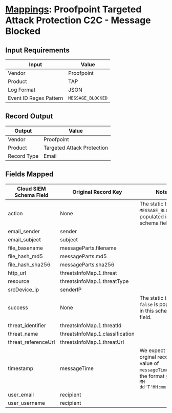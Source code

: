 # [Mappings](README.md): Proofpoint Targeted Attack Protection C2C - Message Blocked

## Input Requirements

|Input|Value|
|-----|-----|
|Vendor|Proofpoint|
|Product|TAP|
|Log Format|JSON|
|Event ID Regex Pattern|`MESSAGE_BLOCKED`|

## Record Output

|Output|Value|
|------|-----|
|Vendor|Proofpoint|
|Product|Targeted Attack Protection|
|Record Type|Email|

## Fields Mapped

|Cloud SIEM Schema Field|Original Record Key|Notes|
|-----------------------|-------------------|-----|
|action|None|The static text `MESSAGE_BLOCKED` is populated in this schema field.|
|email_sender|sender||
|email_subject|subject||
|file_basename|messageParts.filename||
|file_hash_md5|messageParts.md5||
|file_hash_sha256|messageParts.sha256||
|http_url|threatsInfoMap.1.threat||
|resource|threatsInfoMap.1.threatType||
|srcDevice_ip|senderIP||
|success|None|The static text `false` is populated in this schema field.|
|threat_identifier|threatsInfoMap.1.threatId||
|threat_name|threatsInfoMap.1.classification||
|threat_referenceUrl|threatsInfoMap.1.threatUrl||
|timestamp|messageTime|We expect the orginal record value of `messageTime` is in the format `yyyy-MM-dd'T'HH:mm:ss.SSSZ`|
|user_email|recipient||
|user_username|recipient||

